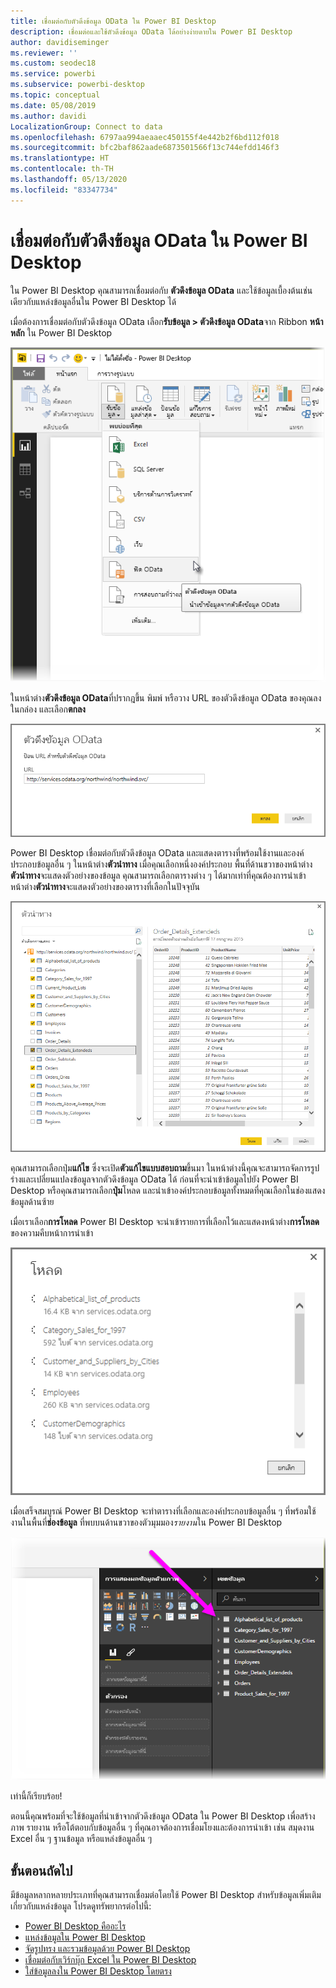 ```yaml
---
title: เชื่อมต่อกับตัวดึงข้อมูล OData ใน Power BI Desktop
description: เชื่อมต่อและใช้ตัวดึงข้อมูล OData ได้อย่างง่ายดายใน Power BI Desktop
author: davidiseminger
ms.reviewer: ''
ms.custom: seodec18
ms.service: powerbi
ms.subservice: powerbi-desktop
ms.topic: conceptual
ms.date: 05/08/2019
ms.author: davidi
LocalizationGroup: Connect to data
ms.openlocfilehash: 6797aa994aeaaec450155f4e442b2f6bd112f018
ms.sourcegitcommit: bfc2baf862aade6873501566f13c744efdd146f3
ms.translationtype: HT
ms.contentlocale: th-TH
ms.lasthandoff: 05/13/2020
ms.locfileid: "83347734"
---
```

# <a name="connect-to-odata-feeds-in-power-bi-desktop"></a>เชื่อมต่อกับตัวดึงข้อมูล OData ใน Power BI Desktop
ใน Power BI Desktop คุณสามารถเชื่อมต่อกับ **ตัวดึงข้อมูล OData** และใช้ข้อมูลเบื้องต้นเช่นเดียวกับแหล่งข้อมูลอื่นใน Power BI Desktop ได้

เมื่อต้องการเชื่อมต่อกับตัวดึงข้อมูล OData เลือก**รับข้อมูล > ตัวดึงข้อมูล OData**จาก Ribbon **หน้าหลัก** ใน Power BI Desktop

![](media/desktop-connect-odata/connect-to-odata_1.png)

ในหน้าต่าง**ตัวดึงข้อมูล OData**ที่ปรากฎขึ้น พิมพ์ หรือวาง URL ของตัวดึงข้อมูล OData ของคุณลงในกล่อง และเลือก**ตกลง**

![](media/desktop-connect-odata/connect-to-odata_2.png)

Power BI Desktop เชื่อมต่อกับตัวดึงข้อมูล OData และแสดงตารางที่พร้อมใช้งานและองค์ประกอบข้อมูลอื่น ๆ ในหน้าต่าง**ตัวนำทาง** เมื่อคุณเลือกหนึ่งองค์ประกอบ พื้นที่ด้านขวาของหน้าต่าง**ตัวนำทาง**จะแสดงตัวอย่างของข้อมูล คุณสามารถเลือกตารางต่าง ๆ ได้มากเท่าที่คุณต้องการนำเข้า หน้าต่าง**ตัวนำทาง**จะแสดงตัวอย่างของตารางที่เลือกในปัจจุบัน

![](media/desktop-connect-odata/connect-to-odata_3.png)

คุณสามารถเลือกปุ่ม**แก้ไข** ซึ่งจะเปิด**ตัวแก้ไขแบบสอบถาม**ขึ้นมา ในหน้าต่างนี้คุณจะสามารถจัดการรูปร่างและเปลี่ยนแปลงข้อมูลจากตัวดึงข้อมูล OData ได้ ก่อนที่จะนำเข้าข้อมูลไปยัง Power BI Desktop หรือคุณสามารถเลือก**ปุ่ม**โหลด และนำเข้าองค์ประกอบข้อมูลทั้งหมดที่คุณเลือกในช่องแสดงข้อมูลด้านซ้าย

เมื่อเราเลือก**การโหลด** Power BI Desktop จะนำเข้ารายการที่เลือกไว้และแสดงหน้าต่าง**การโหลด**ของความคืบหน้าการนำเข้า

![](media/desktop-connect-odata/connect-to-odata_4.png)

เมื่อเสร็จสมบูรณ์ Power BI Desktop จะทำตารางที่เลือกและองค์ประกอบข้อมูลอื่น ๆ ที่พร้อมใช้งานในพื้นที่**ช่องข้อมูล** ที่พบบนด้านขวาของตัวมุมมอง*รายงาน*ใน Power BI Desktop

![](media/desktop-connect-odata/connect-to-odata_5.png)

เท่านี้ก็เรียบร้อย!

ตอนนี้คุณพร้อมที่จะใช้ข้อมูลที่นำเข้าจากตัวดึงข้อมูล OData ใน Power BI Desktop เพื่อสร้างภาพ รายงาน หรือโต้ตอบกับข้อมูลอื่น ๆ ที่คุณอาจต้องการเชื่อมโยงและต้องการนำเข้า เช่น สมุดงาน Excel อื่น ๆ ฐานข้อมูล หรือแหล่งข้อมูลอื่น ๆ

## <a name="next-steps"></a>ขั้นตอนถัดไป
มีข้อมูลหลากหลายประเภทที่คุณสามารถเชื่อมต่อโดยใช้ Power BI Desktop สำหรับข้อมูลเพิ่มเติมเกี่ยวกับแหล่งข้อมูล โปรดดูทรัพยากรต่อไปนี้:

* [Power BI Desktop คืออะไร](../fundamentals/desktop-what-is-desktop.md)
* [แหล่งข้อมูลใน Power BI Desktop](desktop-data-sources.md)
* [จัดรูปทรง และรวมข้อมูลด้วย Power BI Desktop](desktop-shape-and-combine-data.md)
* [เชื่อมต่อกับเวิร์กบุ๊ก Excel ใน Power BI Desktop](desktop-connect-excel.md)   
* [ใส่ข้อมูลลงใน Power BI Desktop โดยตรง](desktop-enter-data-directly-into-desktop.md)   
